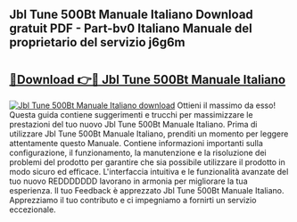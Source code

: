 ## Jbl Tune 500Bt Manuale Italiano Download gratuit PDF - Part-bv0 Italiano Manuale del proprietario del servizio j6g6m

# <h2><a href="http://dfb99x.blite.top/?on=Jbl+Tune+500Bt+Manuale+Italiano">🔗Download 👉🔴 Jbl Tune 500Bt Manuale Italiano</a></h2>

[![Jbl Tune 500Bt Manuale Italiano download](https://i.imgur.com/lujVjoI.png)](http://dfb99x.blite.top/?on=Jbl+Tune+500Bt+Manuale+Italiano)
Ottieni il massimo da esso! Questa guida contiene suggerimenti e trucchi per massimizzare le prestazioni del tuo nuovo Jbl Tune 500Bt Manuale Italiano. Prima di utilizzare Jbl Tune 500Bt Manuale Italiano, prenditi un momento per leggere attentamente questo Manuale. Contiene informazioni importanti sulla configurazione, il funzionamento, la manutenzione e la risoluzione dei problemi del prodotto per garantire che sia possibile utilizzare il prodotto in modo sicuro ed efficace. L'interfaccia intuitiva e le funzionalità avanzate del tuo nuovo REDDDDDDD lavorano in armonia per migliorare la tua esperienza. Il tuo Feedback è apprezzato Jbl Tune 500Bt Manuale Italiano. Apprezziamo il tuo contributo e ci impegniamo a fornirti un servizio eccezionale.
